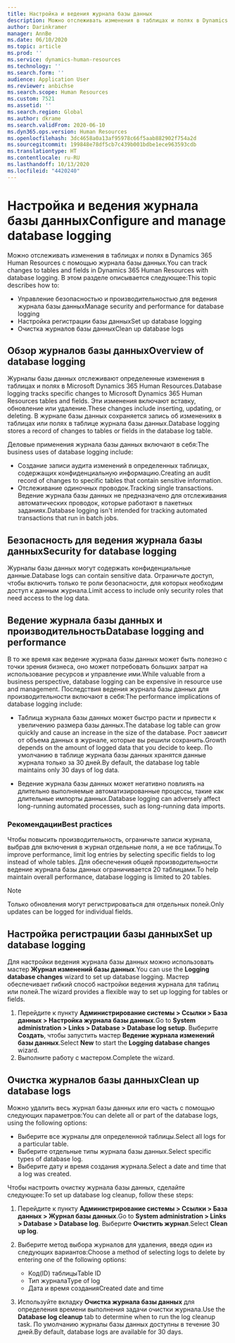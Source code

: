 ```yaml
---
title: Настройка и ведения журнала базы данных
description: Можно отслеживать изменения в таблицах и полях в Dynamics 365 Human Resources с помощью журнала базы данных.
author: Darinkramer
manager: AnnBe
ms.date: 06/10/2020
ms.topic: article
ms.prod: ''
ms.service: dynamics-human-resources
ms.technology: ''
ms.search.form: ''
audience: Application User
ms.reviewer: anbichse
ms.search.scope: Human Resources
ms.custom: 7521
ms.assetid: ''
ms.search.region: Global
ms.author: dkrame
ms.search.validFrom: 2020-06-10
ms.dyn365.ops.version: Human Resources
ms.openlocfilehash: 3dc4658a0a13af95978c66f5aab882902f754a2d
ms.sourcegitcommit: 199848e78df5cb7c439b001bdbe1ece963593cdb
ms.translationtype: HT
ms.contentlocale: ru-RU
ms.lasthandoff: 10/13/2020
ms.locfileid: "4420240"
---
```

# <a name="configure-and-manage-database-logging"></a><span data-ttu-id="55df3-103">Настройка и ведения журнала базы данных</span><span class="sxs-lookup"><span data-stu-id="55df3-103">Configure and manage database logging</span></span>

<span data-ttu-id="55df3-104">Можно отслеживать изменения в таблицах и полях в Dynamics 365 Human Resources с помощью журнала базы данных.</span><span class="sxs-lookup"><span data-stu-id="55df3-104">You can track changes to tables and fields in Dynamics 365 Human Resources with database logging.</span></span> <span data-ttu-id="55df3-105">В этом разделе описывается следующее:</span><span class="sxs-lookup"><span data-stu-id="55df3-105">This topic describes how to:</span></span>

- <span data-ttu-id="55df3-106">Управление безопасностью и производительностью для ведения журнала базы данных</span><span class="sxs-lookup"><span data-stu-id="55df3-106">Manage security and performance for database logging</span></span>
- <span data-ttu-id="55df3-107">Настройка регистрации базы данных</span><span class="sxs-lookup"><span data-stu-id="55df3-107">Set up database logging</span></span>
- <span data-ttu-id="55df3-108">Очистка журналов базы данных</span><span class="sxs-lookup"><span data-stu-id="55df3-108">Clean up database logs</span></span>

## <a name="overview-of-database-logging"></a><span data-ttu-id="55df3-109">Обзор журналов базы данных</span><span class="sxs-lookup"><span data-stu-id="55df3-109">Overview of database logging</span></span>

<span data-ttu-id="55df3-110">Журналы базы данных отслеживают определенные изменения в таблицах и полях в Microsoft Dynamics 365 Human Resources.</span><span class="sxs-lookup"><span data-stu-id="55df3-110">Database logging tracks specific changes to Microsoft Dynamics 365 Human Resources tables and fields.</span></span> <span data-ttu-id="55df3-111">Эти изменения включают вставку, обновление или удаление.</span><span class="sxs-lookup"><span data-stu-id="55df3-111">These changes include inserting, updating, or deleting.</span></span> <span data-ttu-id="55df3-112">В журнале базы данных сохраняется запись об изменениях в таблицах или полях в таблице журнала базы данных.</span><span class="sxs-lookup"><span data-stu-id="55df3-112">Database logging stores a record of changes to tables or fields in the database log table.</span></span>

<span data-ttu-id="55df3-113">Деловые применения журнала базы данных включают в себя:</span><span class="sxs-lookup"><span data-stu-id="55df3-113">The business uses of database logging include:</span></span>

- <span data-ttu-id="55df3-114">Создание записи аудита изменений в определенных таблицах, содержащих конфиденциальную информацию.</span><span class="sxs-lookup"><span data-stu-id="55df3-114">Creating an audit record of changes to specific tables that contain sensitive information.</span></span>
- <span data-ttu-id="55df3-115">Отслеживание одиночных проводок.</span><span class="sxs-lookup"><span data-stu-id="55df3-115">Tracking single transactions.</span></span> <span data-ttu-id="55df3-116">Ведение журнала базы данных не предназначено для отслеживания автоматических проводок, которые работают в пакетных заданиях.</span><span class="sxs-lookup"><span data-stu-id="55df3-116">Database logging isn't intended for tracking automated transactions that run in batch jobs.</span></span>

## <a name="security-for-database-logging"></a><span data-ttu-id="55df3-117">Безопасность для ведения журнала базы данных</span><span class="sxs-lookup"><span data-stu-id="55df3-117">Security for database logging</span></span>

<span data-ttu-id="55df3-118">Журналы базы данных могут содержать конфиденциальные данные.</span><span class="sxs-lookup"><span data-stu-id="55df3-118">Database logs can contain sensitive data.</span></span> <span data-ttu-id="55df3-119">Ограничьте доступ, чтобы включить только те роли безопасности, для которых необходим доступ к данным журнала.</span><span class="sxs-lookup"><span data-stu-id="55df3-119">Limit access to include only security roles that need access to the log data.</span></span>

## <a name="database-logging-and-performance"></a><span data-ttu-id="55df3-120">Ведение журнала базы данных и производительность</span><span class="sxs-lookup"><span data-stu-id="55df3-120">Database logging and performance</span></span>

<span data-ttu-id="55df3-121">В то же время как ведение журнала базы данных может быть полезно с точки зрения бизнеса, оно может потребовать больших затрат на использование ресурсов и управление ими.</span><span class="sxs-lookup"><span data-stu-id="55df3-121">While valuable from a business perspective, database logging can be expensive in resource use and management.</span></span> <span data-ttu-id="55df3-122">Последствия ведения журнала базы данных для производительности включают в себя:</span><span class="sxs-lookup"><span data-stu-id="55df3-122">The performance implications of database logging include:</span></span>

- <span data-ttu-id="55df3-123">Таблица журнала базы данных может быстро расти и привести к увеличению размера базы данных.</span><span class="sxs-lookup"><span data-stu-id="55df3-123">The database log table can grow quickly and cause an increase in the size of the database.</span></span> <span data-ttu-id="55df3-124">Рост зависит от объема данных в журнале, которые вы решили сохранить.</span><span class="sxs-lookup"><span data-stu-id="55df3-124">Growth depends on the amount of logged data that you decide to keep.</span></span> <span data-ttu-id="55df3-125">По умолчанию в таблице журнала базы данных хранятся данные журнала только за 30 дней.</span><span class="sxs-lookup"><span data-stu-id="55df3-125">By default, the database log table maintains only 30 days of log data.</span></span> 

- <span data-ttu-id="55df3-126">Ведение журнала базы данных может негативно повлиять на длительно выполняемые автоматизированные процессы, такие как длительные импорты данных.</span><span class="sxs-lookup"><span data-stu-id="55df3-126">Database logging can adversely affect long-running automated processes, such as long-running data imports.</span></span>

### <a name="best-practices"></a><span data-ttu-id="55df3-127">Рекомендации</span><span class="sxs-lookup"><span data-stu-id="55df3-127">Best practices</span></span>

<span data-ttu-id="55df3-128">Чтобы повысить производительность, ограничьте записи журнала, выбрав для включения в журнал отдельные поля, а не все таблицы.</span><span class="sxs-lookup"><span data-stu-id="55df3-128">To improve performance, limit log entries by selecting specific fields to log instead of whole tables.</span></span> <span data-ttu-id="55df3-129">Для обеспечения общей производительности ведение журнала базы данных ограничивается 20 таблицами.</span><span class="sxs-lookup"><span data-stu-id="55df3-129">To help maintain overall performance, database logging is limited to 20 tables.</span></span>

> [!NOTE]
> <span data-ttu-id="55df3-130">Только обновления могут регистрироваться для отдельных полей.</span><span class="sxs-lookup"><span data-stu-id="55df3-130">Only updates can be logged for individual fields.</span></span>

## <a name="set-up-database-logging"></a><span data-ttu-id="55df3-131">Настройка регистрации базы данных</span><span class="sxs-lookup"><span data-stu-id="55df3-131">Set up database logging</span></span>

<span data-ttu-id="55df3-132">Для настройки ведения журнала базы данных можно использовать мастер **Журнал изменений базы данных**.</span><span class="sxs-lookup"><span data-stu-id="55df3-132">You can use the **Logging database changes** wizard to set up database logging.</span></span> <span data-ttu-id="55df3-133">Мастер обеспечивает гибкий способ настройки ведения журнала для таблиц или полей.</span><span class="sxs-lookup"><span data-stu-id="55df3-133">The wizard provides a flexible way to set up logging for tables or fields.</span></span>

1. <span data-ttu-id="55df3-134">Перейдите к пункту **Администрирование системы > Ссылки > База данных > Настройка журнала базы данных**.</span><span class="sxs-lookup"><span data-stu-id="55df3-134">Go to **System administration > Links > Database > Database log setup**.</span></span> <span data-ttu-id="55df3-135">Выберите **Создать**, чтобы запустить мастер **Ведение журнала изменений базы данных**.</span><span class="sxs-lookup"><span data-stu-id="55df3-135">Select **New** to start the **Logging database changes** wizard.</span></span>
2. <span data-ttu-id="55df3-136">Выполните работу с мастером.</span><span class="sxs-lookup"><span data-stu-id="55df3-136">Complete the wizard.</span></span>

## <a name="clean-up-database-logs"></a><span data-ttu-id="55df3-137">Очистка журналов базы данных</span><span class="sxs-lookup"><span data-stu-id="55df3-137">Clean up database logs</span></span>

<span data-ttu-id="55df3-138">Можно удалить весь журнал базы данных или его часть с помощью следующих параметров:</span><span class="sxs-lookup"><span data-stu-id="55df3-138">You can delete all or part of the database logs, using the following options:</span></span>

- <span data-ttu-id="55df3-139">Выберите все журналы для определенной таблицы.</span><span class="sxs-lookup"><span data-stu-id="55df3-139">Select all logs for a particular table.</span></span>
- <span data-ttu-id="55df3-140">Выберите отдельные типы журнала базы данных.</span><span class="sxs-lookup"><span data-stu-id="55df3-140">Select specific types of database log.</span></span>
- <span data-ttu-id="55df3-141">Выберите дату и время создания журнала.</span><span class="sxs-lookup"><span data-stu-id="55df3-141">Select a date and time that a log was created.</span></span>

<span data-ttu-id="55df3-142">Чтобы настроить очистку журнала базы данных, сделайте следующее:</span><span class="sxs-lookup"><span data-stu-id="55df3-142">To set up database log cleanup, follow these steps:</span></span> 

1. <span data-ttu-id="55df3-143">Перейдите к пункту **Администрирование системы > Ссылки > База данных > Журнал базы данных**.</span><span class="sxs-lookup"><span data-stu-id="55df3-143">Go to **System administration > Links > Database > Database log**.</span></span> <span data-ttu-id="55df3-144">Выберите **Очистить журнал**.</span><span class="sxs-lookup"><span data-stu-id="55df3-144">Select **Clean up log**.</span></span>

2. <span data-ttu-id="55df3-145">Выберите метод выбора журналов для удаления, введя один из следующих вариантов:</span><span class="sxs-lookup"><span data-stu-id="55df3-145">Choose a method of selecting logs to delete by entering one of the following options:</span></span>

   - <span data-ttu-id="55df3-146">Код(ID) таблицы</span><span class="sxs-lookup"><span data-stu-id="55df3-146">Table ID</span></span>
   - <span data-ttu-id="55df3-147">Тип журнала</span><span class="sxs-lookup"><span data-stu-id="55df3-147">Type of log</span></span>
   - <span data-ttu-id="55df3-148">Дата и время создания</span><span class="sxs-lookup"><span data-stu-id="55df3-148">Created date and time</span></span>

3. <span data-ttu-id="55df3-149">Используйте вкладку **Очистка журнала базы данных** для определения времени выполнения задачи очистки журнала.</span><span class="sxs-lookup"><span data-stu-id="55df3-149">Use the **Database log cleanup** tab to determine when to run the log cleanup task.</span></span> <span data-ttu-id="55df3-150">По умолчанию журналы базы данных доступны в течение 30 дней.</span><span class="sxs-lookup"><span data-stu-id="55df3-150">By default, database logs are available for 30 days.</span></span>
